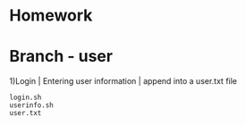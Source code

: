 # Homework

# Branch - user

1)Login | Entering user information | append into a user.txt file

	login.sh	
	userinfo.sh
	user.txt
